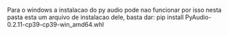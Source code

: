 Para o windows a instalacao do py audio pode nao funcionar por isso nesta pasta esta um arquivo de instalacao dele, basta dar: pip install PyAudio-0.2.11-cp39-cp39-win_amd64.whl